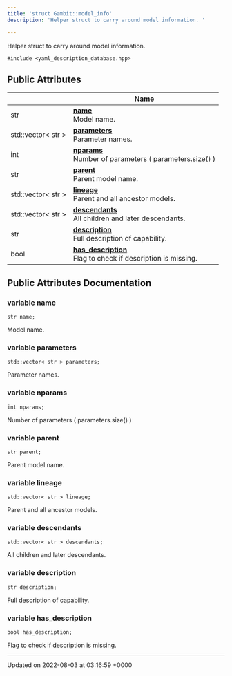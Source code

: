 ```yaml
---
title: 'struct Gambit::model_info'
description: 'Helper struct to carry around model information. '

---
```









Helper struct to carry around model information. 


`#include <yaml_description_database.hpp>`

## Public Attributes

|                | Name           |
| -------------- | -------------- |
| str | **[name](/documentation/code/main/classes/structgambit_1_1model__info/#variable-name)** <br>Model name.  |
| std::vector< str > | **[parameters](/documentation/code/main/classes/structgambit_1_1model__info/#variable-parameters)** <br>Parameter names.  |
| int | **[nparams](/documentation/code/main/classes/structgambit_1_1model__info/#variable-nparams)** <br>Number of parameters ( parameters.size() )  |
| str | **[parent](/documentation/code/main/classes/structgambit_1_1model__info/#variable-parent)** <br>Parent model name.  |
| std::vector< str > | **[lineage](/documentation/code/main/classes/structgambit_1_1model__info/#variable-lineage)** <br>Parent and all ancestor models.  |
| std::vector< str > | **[descendants](/documentation/code/main/classes/structgambit_1_1model__info/#variable-descendants)** <br>All children and later descendants.  |
| str | **[description](/documentation/code/main/classes/structgambit_1_1model__info/#variable-description)** <br>Full description of capability.  |
| bool | **[has_description](/documentation/code/main/classes/structgambit_1_1model__info/#variable-has-description)** <br>Flag to check if description is missing.  |

## Public Attributes Documentation

### variable name

```
str name;
```

Model name. 

### variable parameters

```
std::vector< str > parameters;
```

Parameter names. 

### variable nparams

```
int nparams;
```

Number of parameters ( parameters.size() ) 

### variable parent

```
str parent;
```

Parent model name. 

### variable lineage

```
std::vector< str > lineage;
```

Parent and all ancestor models. 

### variable descendants

```
std::vector< str > descendants;
```

All children and later descendants. 

### variable description

```
str description;
```

Full description of capability. 

### variable has_description

```
bool has_description;
```

Flag to check if description is missing. 

-------------------------------

Updated on 2022-08-03 at 03:16:59 +0000
